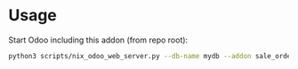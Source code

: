 # Usage

Start Odoo including this addon (from repo root):

```bash
python3 scripts/nix_odoo_web_server.py --db-name mydb --addon sale_order_invoicing_queued
```
